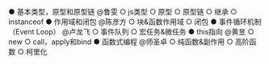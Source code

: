 ● 基本类型，原型和原型链 @鲁雯
  ○ js类型
  ○ 原型
  ○ 原型链
  ○ 继承
  ○ instanceof
● 作用域和闭包 @陈彦方
  ○ 块&函数作用域
  ○ 闭包
● 事件循环机制（Event Loop） @卢龙飞
  ○ 事件队列
  ○ 宏任务&微任务
● this指向  @黄昱
  ○ new
  ○ call，apply和bind
● 函数式编程 @师圣卓
  ○ 纯函数&副作用
  ○ 高阶函数
  ○ 柯里化